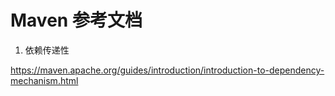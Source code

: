 # Maven 参考文档

1. 依赖传递性

https://maven.apache.org/guides/introduction/introduction-to-dependency-mechanism.html


